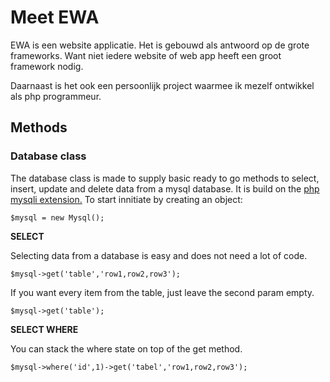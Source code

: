 # Meet EWA

EWA is een website applicatie. Het is gebouwd als antwoord op de grote frameworks. Want niet iedere website of web app heeft een groot framework nodig. 

Daarnaast is het ook een persoonlijk project waarmee ik mezelf ontwikkel als php programmeur.

## Methods

### Database class

The database class is made to supply basic ready to go methods to select, insert, update and delete data from a mysql database. It is build on the [php mysqli extension.](https://www.php.net/manual/en/book.mysqli.php) To start innitiate by creating an object:

`$mysql = new Mysql();`

**SELECT**

Selecting data from a database is easy and does not need a lot of code.

`$mysql->get('table','row1,row2,row3');`

If you want every item from the table, just leave the second param empty.

`$mysql->get('table');`


**SELECT WHERE**

You can stack the where state on top of the get method.

`$mysql->where('id',1)->get('tabel','row1,row2,row3');`
